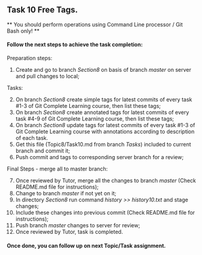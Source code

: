 ## Task 10 Free Tags.

** You should perform operations using Command Line processor / Git Bash only! **

#### Follow the next steps to achieve the task completion:

Preparation steps:

1.	Create and go to branch *Section8* on basis of branch *master* on server and pull changes to local;

Tasks:

2.	On branch *Section8* create simple tags for latest commits of every task #1-3 of Git Complete Learning course,
	then list these tags;
3.	On branch *Section8* create annotated tags for latest commits of every task #4-9 of Git Complete Learning course,
	then list these tags;
4.	On branch *Section8* update tags for latest commits of every task #1-3 of Git Complete Learning course with annotations
    according to description of each task.
5.	Get this file (Topic8/Task10.md from branch *Tasks*) included to current branch and commit it;
6.	Push commit and tags to corresponding server branch for a review;

Final Steps - merge all to master branch:

7.	Once reviewed by Tutor, merge all the changes to branch *master* (Check README.md file for instructions);
8.	Change to branch *master* if not yet on it;
9.	In directory *Section8* run command *history >> history10.txt* and stage changes;
10.	Include these changes into previous commit (Check README.md file for instructions);
11.	Push branch *master* changes to server for review;
12.	Once reviewed by Tutor, task is completed.

#### Once done, you can follow up on next Topic/Task assignment.